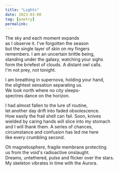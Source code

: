 ```yaml
---
title: "Lights"
date: 2023-03-08
tag: [poetry]
permalink:
---
```


The sky and each moment expands   
as I observe it. I've forgotten the season     
but the single layer of skin on my fingers     
remembers. I am an uncertain brittle being,  
standing under the galaxy, watching your sighs  
form the briefest of clouds. A distant owl calls.   
I'm not prey, not tonight.  

I am breathing in supernova, holding your hand,    
the slightest sensation separating us.     
We look north where no city sleeps-   
spectres dance on the horizon.   

I had almost fallen to the lure of routine,   
let another day drift into faded obsolescence.    
How easily the frail shell can fail. Soon, knives   
wielded by caring hands will slice into my stomach   
and I will thank them. A series of chances,    
circumstance and confusion has led me here   
like every crumbling second.   

Oh magnetosphere, fragile membrane protecting   
us from the void's radioactive onslaught.  
Dreams, untethered, pulse and flicker over the stars.    
My skeleton vibrates in time with the Aurora.   